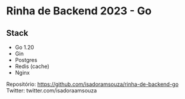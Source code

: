 # Rinha de Backend 2023 - Go

## Stack

- Go 1.20
- Gin
- Postgres
- Redis (cache)
- Nginx

Repositório: https://github.com/isadoramsouza/rinha-de-backend-go </br>
Twitter: twitter.com/isadoraamsouza
